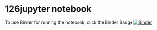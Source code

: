 # 126jupyter notebook

To use Binder for running the notebook, click the Binder Badge
[![Binder](https://mybinder.org/badge_logo.svg)](https://mybinder.org/v2/gh/yajuna/126python/HEAD)
